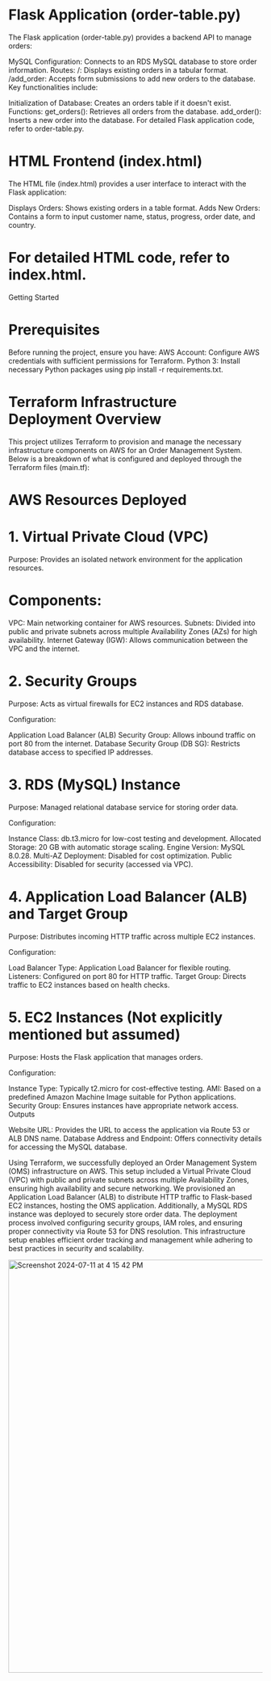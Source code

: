 # Flask Application (order-table.py)

The Flask application (order-table.py) provides a backend API to manage orders:

MySQL Configuration: Connects to an RDS MySQL database to store order information.
Routes:
/: Displays existing orders in a tabular format.
/add_order: Accepts form submissions to add new orders to the database.
Key functionalities include:

Initialization of Database: Creates an orders table if it doesn't exist.
Functions:
get_orders(): Retrieves all orders from the database.
add_order(): Inserts a new order into the database.
For detailed Flask application code, refer to order-table.py.

# HTML Frontend (index.html)

The HTML file (index.html) provides a user interface to interact with the Flask application:

Displays Orders: Shows existing orders in a table format.
Adds New Orders: Contains a form to input customer name, status, progress, order date, and country.
# For detailed HTML code, refer to index.html.

Getting Started

# Prerequisites
Before running the project, ensure you have:
AWS Account: Configure AWS credentials with sufficient permissions for Terraform.
Python 3: Install necessary Python packages using pip install -r requirements.txt.


# Terraform Infrastructure Deployment Overview

This project utilizes Terraform to provision and manage the necessary infrastructure components on AWS for an Order Management System. Below is a breakdown of what is configured and deployed through the Terraform files (main.tf):

# AWS Resources Deployed

# 1. Virtual Private Cloud (VPC)
Purpose: Provides an isolated network environment for the application resources.

# Components:

VPC: Main networking container for AWS resources.
Subnets: Divided into public and private subnets across multiple Availability Zones (AZs) for high availability.
Internet Gateway (IGW): Allows communication between the VPC and the internet.

# 2. Security Groups
Purpose: Acts as virtual firewalls for EC2 instances and RDS database.

Configuration:

Application Load Balancer (ALB) Security Group: Allows inbound traffic on port 80 from the internet.
Database Security Group (DB SG): Restricts database access to specified IP addresses.

# 3. RDS (MySQL) Instance
Purpose: Managed relational database service for storing order data.

Configuration:

Instance Class: db.t3.micro for low-cost testing and development.
Allocated Storage: 20 GB with automatic storage scaling.
Engine Version: MySQL 8.0.28.
Multi-AZ Deployment: Disabled for cost optimization.
Public Accessibility: Disabled for security (accessed via VPC).

# 4. Application Load Balancer (ALB) and Target Group
Purpose: Distributes incoming HTTP traffic across multiple EC2 instances.

Configuration:

Load Balancer Type: Application Load Balancer for flexible routing.
Listeners: Configured on port 80 for HTTP traffic.
Target Group: Directs traffic to EC2 instances based on health checks.

# 5. EC2 Instances (Not explicitly mentioned but assumed)
Purpose: Hosts the Flask application that manages orders.

Configuration:

Instance Type: Typically t2.micro for cost-effective testing.
AMI: Based on a predefined Amazon Machine Image suitable for Python applications.
Security Group: Ensures instances have appropriate network access.
Outputs

Website URL: Provides the URL to access the application via Route 53 or ALB DNS name.
Database Address and Endpoint: Offers connectivity details for accessing the MySQL database.

Using Terraform, we successfully deployed an Order Management System (OMS) infrastructure on AWS. This setup included a Virtual Private Cloud (VPC) with public and private subnets across multiple Availability Zones, ensuring high availability and secure networking. We provisioned an Application Load Balancer (ALB) to distribute HTTP traffic to Flask-based EC2 instances, hosting the OMS application. Additionally, a MySQL RDS instance was deployed to securely store order data. The deployment process involved configuring security groups, IAM roles, and ensuring proper connectivity via Route 53 for DNS resolution. This infrastructure setup enables efficient order tracking and management while adhering to best practices in security and scalability.

<img width="818" alt="Screenshot 2024-07-11 at 4 15 42 PM" src="https://github.com/user-attachments/assets/38b05dc3-0bee-44f5-900c-2ff3a770da76">
